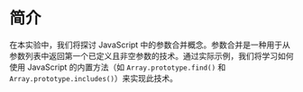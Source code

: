 # 简介

在本实验中，我们将探讨 JavaScript 中的参数合并概念。参数合并是一种用于从参数列表中返回第一个已定义且非空参数的技术。通过实际示例，我们将学习如何使用 JavaScript 的内置方法（如 `Array.prototype.find()` 和 `Array.prototype.includes()`）来实现此技术。
